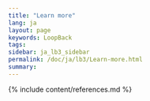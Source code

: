 ```yaml
---
title: "Learn more"
lang: ja
layout: page
keywords: LoopBack
tags:
sidebar: ja_lb3_sidebar
permalink: /doc/ja/lb3/Learn-more.html
summary:
---
```

{% include content/references.md %}
